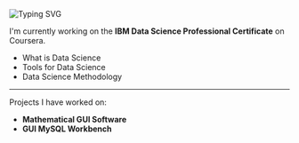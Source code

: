 <img src="https://readme-typing-svg.herokuapp.com?font=Roboto&color=FF00FF&size=18&vCenter=true&height=16&lines=Salam,+I+am+Ahmad;I+love+to+play+Basketball;I+want+to+become+a+Sports+Analyst" alt="Typing SVG" />

I'm currently working on the **IBM Data Science Professional Certificate** on Coursera.  
- What is Data Science
- Tools for Data Science
- Data Science Methodology     

-----

Projects I have worked on:

- **Mathematical GUI Software**  
- **GUI MySQL Workbench**  
